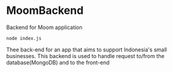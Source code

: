# MoomBackend
Backend for Moom application
```
node index.js
```
Thee back-end for an app that aims to support Indonesia's small businesses. This backend is used to handle request to/from the database(MongoDB) and to the front-end
